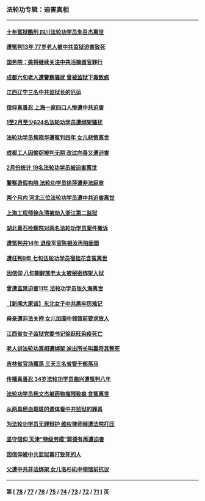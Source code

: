 ### 法轮功专辑：迫害真相
---
#### [十年冤狱酷刑 四川法轮功学员朱召杰离世](../../pages/nf4379/n13959794.md?03290430) 
#### [遭冤判13年 77岁老人被中共监狱迫害致死](../../pages/nf4379/n13953812.md?03290430) 
#### [国务院：美将继续关注中共活摘器官罪行](../../pages/nf4379/n13954656.md?03290430) 
#### [成都六旬老人遭警察骚扰 曾被监狱下毒致疯](../../pages/nf4379/n13952299.md?03290430) 
#### [江西辽宁三名中共监狱长的厄运](../../pages/nf4379/n13951740.md?03290430) 
#### [信仰真善忍 上海一家四口人惨遭中共迫害](../../pages/nf4379/n13950973.md?03290430) 
#### [1至2月至少624名法轮功学员遭绑架骚扰](../../pages/nf4379/n13950181.md?03290430) 
#### [法轮功学员焦晓华遭冤判四年 女儿悲愤离世](../../pages/nf4379/n13949614.md?03290430) 
#### [成都工人因偷窃被判无期 改过向善又遭迫害](../../pages/nf4379/n13948561.md?03290430) 
#### [2月份统计 19名法轮功学员被迫害离世](../../pages/nf4379/n13947335.md?03290430) 
#### [警察造假构陷 法轮功学员徐萍遭非法庭审](../../pages/nf4379/n13946469.md?03290430) 
#### [两个月内 河北三位法轮功学员遭中共迫害离世](../../pages/nf4379/n13945856.md?03290430) 
#### [上海工程师徐永清被劫入浙江第二监狱](../../pages/nf4379/n13945041.md?03290430) 
#### [湖北黄石检察院对两名法轮功学员案件撤诉](../../pages/nf4379/n13944382.md?03290430) 
#### [遭冤判共14年 退役军官陈银汝再陷囹圄](../../pages/nf4379/n13943569.md?03290430) 
#### [遭枉判9年 七旬法轮功学员宿桂花含冤离世](../../pages/nf4379/n13943708.md?03290430) 
#### [因信仰 八旬朝鲜族老太太被秘密绑架入狱](../../pages/nf4379/n13942333.md?03290430) 
#### [曾遭监禁迫害11年 法轮功学员张久海离世](../../pages/nf4379/n13941569.md?03290430) 
#### [【新闻大家谈】东北女子中共黑牢历难记](../../pages/nf4379/n13942450.md?03290430) 
#### [母亲遭非法关押 女儿加国中领馆前要求放人](../../pages/nf4379/n13941094.md?03290430) 
#### [江西省女子监狱党委书记徐跃旺染疫死亡](../../pages/nf4379/n13940039.md?03290430) 
#### [老人讲法轮功真相遭绑架 派出所长叫嚣将其整死](../../pages/nf4379/n13939553.md?03290430) 
#### [吉林省官场震荡 三天三名省管干部落马](../../pages/nf4379/n13939851.md?03290430) 
#### [传播真善忍 34岁法轮功学员曲兴遭冤判八年](../../pages/nf4379/n13939536.md?03290430) 
#### [法轮功学员杨文杰被药物摧残致疯 含冤离世](../../pages/nf4379/n13938659.md?03290430) 
#### [从两具瘀血斑斑的遗体看中共监狱的罪恶](../../pages/nf4379/n13936388.md?03290430) 
#### [为法轮功学员无罪辩护 维权律师频遭法院打压](../../pages/nf4379/n13937296.md?03290430) 
#### [坚守信仰 天津“特级劳模”郭德有再遭迫害](../../pages/nf4379/n13934725.md?03290430) 
#### [因信仰被中共监狱毒打致死的人](../../pages/nf4379/n13934141.md?03290430) 
#### [父遭中共非法绑架 女儿洛杉矶中领馆前抗议](../../pages/nf4379/n13933807.md?03290430) 

---
#### 第 [ [78](./78.md?03290430) / [77](./77.md?03290430) / [76](./76.md?03290430) / [75](./75.md?03290430) / [74](./74.md?03290430) / [73](./73.md?03290430) / [72](./72.md?03290430) / [71](./71.md?03290430) ] 页
